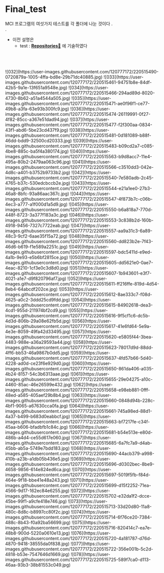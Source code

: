 # Final_test
MCI 프로그램의 여섯가지 테스트를 각 폴더에 나눈 것이다
.<br>
.<br>
- 이전 설명은 
    - test : **[Repositories📘](https://github.com/tenderisthenightt/Final_Project_true_final.git)**
에  기술하였다
<br>
<Br>
<br>
![032](https://user-images.githubusercontent.com/120777172/220515490-0720879a-1005-4ffa-bd8e-29b71dc40885.jpg)
![033](https://user-images.githubusercontent.com/120777172/220515461-94751b8e-84df-42b5-9a1e-13f651a9548e.jpg)
![034](https://user-images.githubusercontent.com/120777172/220515466-294ad89d-8020-4730-8b62-a51a4544a505.jpg)
![035](https://user-images.githubusercontent.com/120777172/220515471-ae0f96f1-ce77-49b8-a3fa-63e93b300fc9.jpg)
![036](https://user-images.githubusercontent.com/120777172/220515474-26119991-0f27-4f82-85cc-a367e51dad94.jpg)
![037](https://user-images.githubusercontent.com/120777172/220515477-f2f300aa-0834-43f1-abd6-5be23cd437f9.jpg)
![038](https://user-images.githubusercontent.com/120777172/220515481-0d181089-b88f-46dd-bdd9-32500cd20333.jpg)
![039](https://user-images.githubusercontent.com/120777172/220515483-b09cd2a7-c085-4be8-885c-ba5f4a380174.jpg)
![040](https://user-images.githubusercontent.com/120777172/220515563-b9d8acc7-11e4-495a-80b2-2479aa063c96.jpg)
![041](https://user-images.githubusercontent.com/120777172/220515566-c3510dd3-042e-4d8c-a401-b3752b9733b2.jpg)
![042](https://user-images.githubusercontent.com/120777172/220515540-7e580adb-2c45-4765-b37c-530edcbccb2e.jpg)
![043](https://user-images.githubusercontent.com/120777172/220515544-e21a1ee0-27b3-46a8-8bfc-93a86aac367c.jpg)
![044](https://user-images.githubusercontent.com/120777172/220515547-4f873b7c-c06b-4ec3-a777-a1f000d1a5d9.jpg)
![045](https://user-images.githubusercontent.com/120777172/220515550-b6a818a7-770d-448f-8723-3a377f183a3c.jpg)
![046](https://user-images.githubusercontent.com/120777172/220515553-3c838b2d-160b-4918-9456-7327c7722eab.jpg)
![047](https://user-images.githubusercontent.com/120777172/220515557-aa9a31c3-6a89-48c3-9cf2-6aae35f15a72.jpg)
![048](https://user-images.githubusercontent.com/120777172/220515560-dd823b2e-7f43-46d6-b619-f1e589a2251c.jpg)
![049](https://user-images.githubusercontent.com/120777172/220515597-bdc5411d-e9ed-4a1b-9e93-e5b6bf2815ce.jpg)
![050](https://user-images.githubusercontent.com/120777172/220515605-dd5621e0-0ae7-4eac-8210-1cf3e0c3d8d0.jpg)
![051](https://user-images.githubusercontent.com/120777172/220515607-1b943601-e3f7-4021-a1e7-d9f820796af7.jpg)
![052](https://user-images.githubusercontent.com/120777172/220515611-ff216ffe-819d-4d54-8eb4-64abcdf202ce.jpg)
![053](https://user-images.githubusercontent.com/120777172/220515612-8ae333c7-f08d-4625-a0c2-3ddd25cd9fdd.jpg)
![054](https://user-images.githubusercontent.com/120777172/220515615-84902618-dea3-4cd1-955d-211974bf2cd9.jpg)
![055](https://user-images.githubusercontent.com/120777172/220515616-9f5cf1c6-dc5b-4d3d-806b-29a08e62fb5d.jpg)
![056](https://user-images.githubusercontent.com/120777172/220515617-41e6fd64-5e9a-4e3e-8059-49fa42d33495.jpg)
![057](https://user-images.githubusercontent.com/120777172/220515620-e5805f44-3bea-4483-988e-a36a29593a44.jpg)
![058](https://user-images.githubusercontent.com/120777172/220515623-78017d9d-88dd-4ff6-bb53-46a9867b0dd5.jpg)
![059](https://user-images.githubusercontent.com/120777172/220515637-4fd57b66-5d40-4228-ad0d-ce23f6e929d0.jpg)
![060](https://user-images.githubusercontent.com/120777172/220515650-861da406-a035-4b24-8157-54c3b6313aae.jpg)
![061](https://user-images.githubusercontent.com/120777172/220515655-29e04275-a10c-4460-85ac-46e26599e432.jpg)
![062](https://user-images.githubusercontent.com/120777172/220515658-e98eb881-0fff-48ed-a585-405aef29b8b4.jpg)
![063](https://user-images.githubusercontent.com/120777172/220515660-0848d94b-228c-4bf1-9065-a67630cca0fa.jpg)
![064](https://user-images.githubusercontent.com/120777172/220515661-745a98ed-88d1-4a37-b499-b683d0eabbcf.jpg)
![065](https://user-images.githubusercontent.com/120777172/220515663-bf7217fe-c34f-45aa-b606-bfadbfb1c84c.jpg)
![066](https://user-images.githubusercontent.com/120777172/220515681-b54e513e-e80d-486b-a4d4-ce55d617e060.jpg)
![067](https://user-images.githubusercontent.com/120777172/220515685-6a7fc7a9-d4ab-45bb-ab5a-5749e7bdd183.jpg)
![068](https://user-images.githubusercontent.com/120777172/220515690-44acb379-a998-410b-a23b-a1db05b436e5.jpg)
![069](https://user-images.githubusercontent.com/120777172/220515696-d0302bec-8be9-4658-9856-614e824ed6ca.jpg)
![070](https://user-images.githubusercontent.com/120777172/220515697-5019f5fb-f84d-464e-9f18-bbe41e48a243.jpg)
![071](https://user-images.githubusercontent.com/120777172/220515699-d15f2252-71ea-4566-9d17-162ec84e6255.jpg)
![072](https://user-images.githubusercontent.com/120777172/220515702-e32da1f2-dcce-45be-99f1-a9cfe418e746.jpg)
![073](https://user-images.githubusercontent.com/120777172/220515713-33d20d80-11a8-480c-8d8c-b8997cc80f2c.jpg)
![074](https://user-images.githubusercontent.com/120777172/220515714-6f76ce20-7384-488c-8b43-f0a92ba56699.jpg)
![075](https://user-images.githubusercontent.com/120777172/220515716-820414c7-ea7e-48b8-900d-5220a0610e13.jpg)
![076](https://user-images.githubusercontent.com/120777172/220515720-4a181787-d76d-4870-9418-38555da0f838.jpg)
![077](https://user-images.githubusercontent.com/120777172/220515722-356e001b-5c2d-4818-b53e-7547646d1669.jpg)
![078](https://user-images.githubusercontent.com/120777172/220515725-589f7ca0-d113-46aa-93b3-38b81553c049.jpg)

